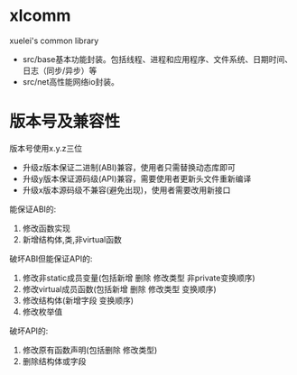 # xlcomm
xuelei's common library
- src/base基本功能封装。包括线程、进程和应用程序、文件系统、日期时间、日志（同步/异步）等
- src/net高性能网络io封装。

# 版本号及兼容性
版本号使用x.y.z三位
- 升级z版本保证二进制(ABI)兼容，使用者只需替换动态库即可
- 升级y版本保证源码级(API)兼容，需要使用者更新头文件重新编译
- 升级x版本源码级不兼容(避免出现)，使用者需要改用新接口

能保证ABI的: 
1. 修改函数实现
2. 新增结构体,类,非virtual函数

破坏ABI但能保证API的: 
1. 修改非static成员变量(包括新增 删除 修改类型 非private变换顺序)
2. 修改virtual成员函数(包括新增 删除 修改类型 变换顺序)
3. 修改结构体(新增字段 变换顺序)
4. 修改枚举值

破坏API的:
1. 修改原有函数声明(包括删除 修改类型)
2. 删除结构体或字段
